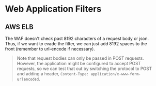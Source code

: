 # Web Application Filters

## AWS ELB
The WAF doesn't check past 8192 characters of a request body or json. Thus, if we want to evade the filter, we can just add 8192 spaces to the front (remember to url-encode if necessary). 
> Note that request bodies can only be passed in POST requests.
However, the application might be configured to accept POST requests, so we can test that out by switching the protocol to POST and adding a header, `Content-Type: application/x-www-form-urlencoded`.
